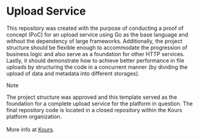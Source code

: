 # Upload Service

This repository was created with the purpose of conducting a proof of concept (PoC) for an upload service using Go as the base language and without the dependency of large frameworks. Additionally, the project structure should be flexible enough to accommodate the progression of business logic and also serve as a foundation for other HTTP services. Lastly, it should demonstrate how to achieve better performance in file uploads by structuring the code in a concurrent manner (by dividing the upload of data and metadata into different storages).

> [!NOTE]
> The project structure was approved and this template served as the foundation for a complete upload service for the platform in question. The final repository code is located in a closed repository within the Kours platform organization.<br /><br />
> More info at [Kours](https://github.com/KoursBr).
